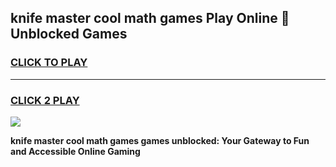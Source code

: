 
## knife master cool math games Play Online 👋 Unblocked Games
<h3>
<a href="https://news.freeplayer.one?title=knife_master_cool_math_games&ref=17CMG">CLICK TO PLAY</a></h3>
<hr>

<h3>
<a href="https://news.freeplayer.one?title=knife_master_cool_math_games&ref=17CMG">CLICK 2 PLAY</a>
  
</h3>

<a href="https://news.freeplayer.one?title=knife_master_cool_math_games&ref=17CMG/"><img src="https://clearcache.store/games.png"></a>


**knife master cool math games games unblocked: Your Gateway to Fun and Accessible Online Gaming**
